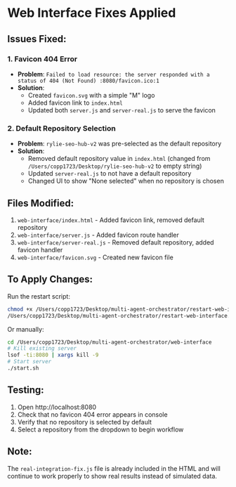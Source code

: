 # Web Interface Fixes Applied

## Issues Fixed:

### 1. Favicon 404 Error
- **Problem**: `Failed to load resource: the server responded with a status of 404 (Not Found) :8080/favicon.ico:1`
- **Solution**: 
  - Created `favicon.svg` with a simple "M" logo
  - Added favicon link to `index.html`
  - Updated both `server.js` and `server-real.js` to serve the favicon

### 2. Default Repository Selection
- **Problem**: `rylie-seo-hub-v2` was pre-selected as the default repository
- **Solution**:
  - Removed default repository value in `index.html` (changed from `/Users/copp1723/Desktop/rylie-seo-hub-v2` to empty string)
  - Updated `server-real.js` to not have a default repository
  - Changed UI to show "None selected" when no repository is chosen

## Files Modified:
1. `web-interface/index.html` - Added favicon link, removed default repository
2. `web-interface/server.js` - Added favicon route handler
3. `web-interface/server-real.js` - Removed default repository, added favicon handler
4. `web-interface/favicon.svg` - Created new favicon file

## To Apply Changes:

Run the restart script:
```bash
chmod +x /Users/copp1723/Desktop/multi-agent-orchestrator/restart-web-interface.sh
/Users/copp1723/Desktop/multi-agent-orchestrator/restart-web-interface.sh
```

Or manually:
```bash
cd /Users/copp1723/Desktop/multi-agent-orchestrator/web-interface
# Kill existing server
lsof -ti:8080 | xargs kill -9
# Start server
./start.sh
```

## Testing:
1. Open http://localhost:8080
2. Check that no favicon 404 error appears in console
3. Verify that no repository is selected by default
4. Select a repository from the dropdown to begin workflow

## Note:
The `real-integration-fix.js` file is already included in the HTML and will continue to work properly to show real results instead of simulated data.
